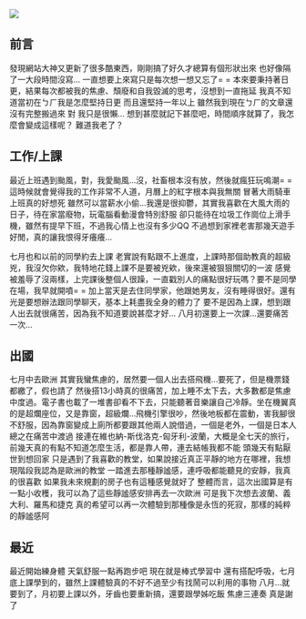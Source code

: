 ![](https://photohost.github.io/2024-06-19_18-28.png)

前言
-
發現網站大神又更新了很多酷東西，剛剛搞了好久才總算有個形狀出來
也好像隔了一大段時間沒寫...
一直想要上來寫只是每次想一想又忘了= =
本來要秉持著日更，結果每次都被我的焦慮、頹廢和自我毀滅的思考，沒想到一直拖延
我真不知道當初在ㄅㄏ我是怎麼堅持日更
而且還堅持一年以上
雖然我到現在ㄅㄏ的文章還沒有完整搬過來
對
我只是很懶...
想到甚麼就記下甚麼吧，時間順序就算了，我怎麼會變成這樣呢？
難道我老了？


工作/上課
-
最近上班遇到颱風，對，我愛颱風...沒，社畜根本沒有放，然後就瘋狂玩鳴潮= =
這時候就會覺得我的工作非常不人道，月曆上的紅字根本與我無關
冒著大雨騎車上班真的好想死
雖然可以當薪水小偷...我還是很抑鬱，其實我喜歡在大風大雨的日子，待在家當廢物，玩電腦看動漫會特別舒服
卻只能待在垃圾工作崗位上滑手機，雖然有提早下班，不過我心情上也沒有多少QQ
不過想到家裡老害那幾天遊手好閒，真的讓我恨得牙癢癢...

七月也和以前的同學約去上課
老實說有點跟不上進度，上課時那個助教真的超級兇，我沒欠你欸，我特地花錢上課不是要被兇欸，後來還被狠狠關切的一波
感覺被羞辱了沒兩樣，上完課後整個人很躁，一直戳別人的痛點很好玩嗎？要不是同學在場，我早就開噴= =
加上當天是去住同學家，他跟她男友，沒有睡得很好。還有光是要想辦法跟同學聊天，基本上耗盡我全身的體力了
要不是因為上課，想到跟人出去就很痛苦，因為我不知道要說甚麼才好...
八月初還要上一次課...還要痛苦一次...

出國
-
七月中去歐洲
其實我蠻焦慮的，居然要一個人出去搭飛機...要死了，但是機票錢都繳了，假也請了
然後搭13小時真的很痛苦，加上睡不太下去，大多數都是焦慮中度過。電子書也載了一堆書卻看不下去，只能聽著音樂讓自己冷靜。坐在機翼真的是超爛座位，又是靠窗，超級爛...飛機引擎很吵，然後地板都在震動，害我腳很不舒服，因為靠窗變成上廁所都要跟其他兩人說借過，一個是老外，一個是日本人
總之在痛苦中渡過
接連在維也納-斯伐洛克-匈牙利-波蘭，大概是全七天的旅行，前幾天真的有點不知道怎麼生活，都是靠人帶，連去結帳我都不能
頭幾天有點厭世到想回家
只是遇到了我喜歡的教堂，如果說接近真正平靜的地方在哪裡，我想現階段我認為是歐洲的教堂
一踏進去那種靜謐感，連呼吸都能聽見的安靜，我真的很喜歡
如果我未來規劃的房子也有這種感覺就好了
整體而言，這次出國算是有一點小收穫，我可以為了這些靜謐感安排再去一次歐洲
可是我下次想去波蘭、義大利、羅馬和捷克
真的希望可以再一次體驗到那種像是永恆的死寂，那樣的純粹的靜謐感阿


最近
-
最近開始練身體
天氣舒服一點再跑步吧
現在就是棒式學習中
還有搭配呼吸，七月底上課學到的，雖然上課體驗真的不好不過至少有找鬧可以利用的事物
八月...就要到了，月初要上課以外，牙齒也要重新搞，還要跟學姊吃飯
焦慮三連奏
真是謝了

<!-- ##{"timestamp":1722291957}## -->